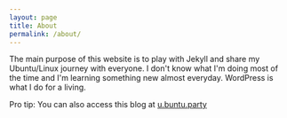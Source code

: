 ```yaml
---
layout: page
title: About
permalink: /about/
---
```


The main purpose of this website is to play with Jekyll and share my Ubuntu/Linux journey with everyone. I don't know what I'm doing most of the time and I'm learning something new almost everyday. WordPress is what I do for a living.

Pro tip: You can also access this blog at [u.buntu.party](http://u.buntu.party) 
